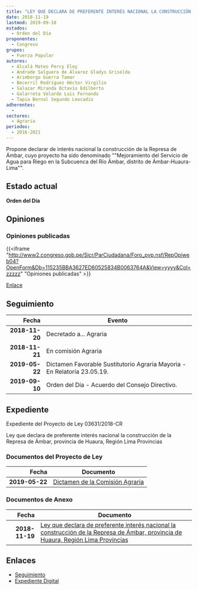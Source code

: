 ```yaml
---
title: "LEY QUE DECLARA DE PREFERENTE INTERÉS NACIONAL LA CONSTRUCCIÓN DE LA REPRESA DE ÁMBAR, PROVINCIA DE HUAURA, REGIÓN LIMA PROVINCIAS"
date: 2018-11-19
lastmod: 2019-09-10
estados: 
  - Orden del Día
proponentes: 
  - Congreso
grupos: 
  - Fuerza Popular
autores: 
  - Alcalá Mateo Percy Eloy
  - Andrade Salguero de Álvarez Gladys Griselda
  - Arimborgo Guerra Tamar
  - Becerril Rodríguez Héctor Virgilio
  - Salazar Miranda Octavio Edilberto
  - Galarreta Velarde Luis Fernando
  - Tapia Bernal Segundo Leocadio
adherentes: 
  - 
sectores: 
  - Agraria
periodos: 
  - 2016-2021
---
```


Propone declarar de interés nacional la construcción de la Represa de Ámbar, cuyo proyecto ha sido denominado ""Mejoramiento del Servicio de Agua para Riego en la Subcuenca del Río Ámbar, distrito de Ámbar-Huaura-Lima"".


## Estado actual

**Orden del Día**

## Opiniones

### Opiniones publicadas

{{<iframe "http://www2.congreso.gob.pe/Sicr/ParCiudadana/Foro_pvp.nsf/RepOpiweb04?OpenForm&Db=115235BBA3627ED60525834B0063764A&View=yyyy&Col=zzzzz" "Opiniones publicadas" >}}

[Enlace](http://www2.congreso.gob.pe/Sicr/ParCiudadana/Foro_pvp.nsf/RepOpiweb04?OpenForm&Db=115235BBA3627ED60525834B0063764A&View=yyyy&Col=zzzzz)

## Seguimiento

| Fecha | Evento |
|------:|--------|
| **2018-11-20** | Decretado a... Agraria|
| **2018-11-21** | En comisión Agraria|
| **2019-05-22** | Dictamen Favorable Sustitutorio Agraria Mayoria - En Relatoría 23.05.19.|
| **2019-09-10** | Orden del Día - Acuerdo del Consejo Directivo.|


## Expediente

Expediente del Proyecto de Ley 03631/2018-CR

Ley que declara de preferente interés nacional la construcción de la Represa de Ámbar, provincia de Huaura, Región Lima Provincias


### Documentos del Proyecto de Ley

| Fecha | Documento |
|------:|--------|
| **2019-05-22** | [Dictamen de la Comisión Agraria](http://www.leyes.congreso.gob.pe/Documentos/2016_2021/Dictamenes/Proyectos_de_Ley/03631DC01MAY20190522.pdf) |

### Documentos de Anexo

| Fecha | Documento |
|------:|--------|
| **2018-11-19** | [Ley que declara de preferente interés nacional la construcción de la Represa de Ámbar, provincia de Huaura, Región Lima Provincias](http://www.leyes.congreso.gob.pe/Documentos/2016_2021/Proyectos_de_Ley_y_de_Resoluciones_Legislativas/PL0363120181119.pdf) |

## Enlaces 

- [Seguimiento](http://www2.congreso.gob.pe/Sicr/TraDocEstProc/CLProLey2016.nsf/f7fff46988ca05b1052578e100829cc7/57a7f7b92df53fcd0525834a00760756?OpenDocument)
- [Expediente Digital](http://www2.congreso.gob.pe/Sicr/TraDocEstProc/CLProLey2016.nsf/f7fff46988ca05b1052578e100829cc7/57a7f7b92df53fcd0525834a00760756?OpenDocument&Click=05257FB7005EB655.eb71d0cf91d8294e05256cdf006b5706/$Body/0.1C6C)
